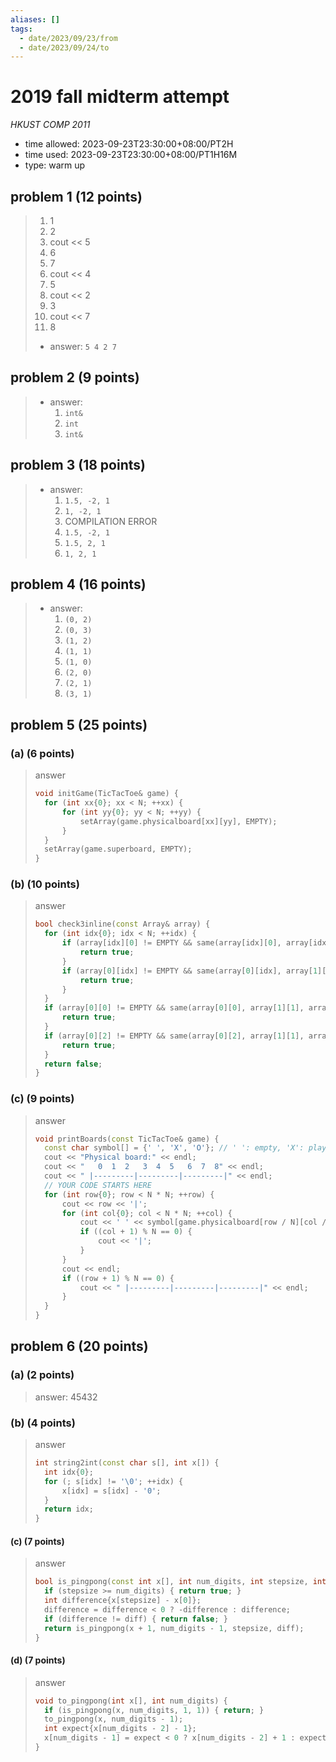 ```yaml
---
aliases: []
tags:
  - date/2023/09/23/from
  - date/2023/09/24/to
---
```


# 2019 fall midterm attempt

_HKUST COMP 2011_

- time allowed: 2023-09-23T23:30:00+08:00/PT2H
- time used: 2023-09-23T23:30:00+08:00/PT1H16M
- type: warm up

## problem 1 (12 points)

> 1. 1
> 2. 2
> 3. cout << 5
> 4. 6
> 5. 7
> 6. cout << 4
> 7. 5
> 8. cout << 2
> 9. 3
> 10. cout << 7
> 11. 8
>
> - answer: `5 4 2 7`


## problem 2 (9 points)

> - answer:
> 	1. `int&`
> 	2. `int`
> 	3. `int&`

## problem 3 (18 points)

> - answer:
> 	1. `1.5, -2, 1`
> 	2. `1, -2, 1`
> 	3. COMPILATION ERROR
> 	4. `1.5, -2, 1`
> 	5. `1.5, 2, 1`
> 	6. `1, 2, 1`

## problem 4 (16 points)

> - answer:
> 	1. `(0, 2)`
> 	2. `(0, 3)`
> 	3. `(1, 2)`
> 	4. `(1, 1)`
> 	5. `(1, 0)`
> 	6. `(2, 0)`
> 	7. `(2, 1)`
> 	8. `(3, 1)`

## problem 5 (25 points)

### (a) (6 points)

> answer
>
> ```Cpp
> void initGame(TicTacToe& game) {
> 	for (int xx{0}; xx < N; ++xx) {
> 		for (int yy{0}; yy < N; ++yy) {
> 			setArray(game.physicalboard[xx][yy], EMPTY);
> 		}
> 	}
> 	setArray(game.superboard, EMPTY);
> }
> ```

### (b) (10 points)

> answer
>
> ```Cpp
> bool check3inline(const Array& array) {
> 	for (int idx{0}; idx < N; ++idx) {
> 		if (array[idx][0] != EMPTY && same(array[idx][0], array[idx][1], array[idx][2])) {
> 			return true;
> 		}
> 		if (array[0][idx] != EMPTY && same(array[0][idx], array[1][idx], array[2][idx])) {
> 			return true;
> 		}
> 	}
> 	if (array[0][0] != EMPTY && same(array[0][0], array[1][1], array[2][2])) {
> 		return true;
> 	}
> 	if (array[0][2] != EMPTY && same(array[0][2], array[1][1], array[2][0])) {
> 		return true;
> 	}
> 	return false;
> }
> ```

### (c) (9 points)

> answer
>
> ```Cpp
> void printBoards(const TicTacToe& game) {
> 	const char symbol[] = {' ', 'X', 'O'}; // ' ': empty, 'X': player1, 'O': player2
> 	cout << "Physical board:" << endl;
> 	cout << "   0  1  2   3  4  5   6  7  8" << endl;
> 	cout << " |---------|---------|---------|" << endl;
> 	// YOUR CODE STARTS HERE
> 	for (int row{0}; row < N * N; ++row) {
> 		cout << row << '|';
> 		for (int col{0}; col < N * N; ++col) {
> 			cout << ' ' << symbol[game.physicalboard[row / N][col / N].grid[row % N][col % N]] << ' ';
> 			if ((col + 1) % N == 0) {
> 				cout << '|';
> 			}
> 		}
> 		cout << endl;
> 		if ((row + 1) % N == 0) {
> 			cout << " |---------|---------|---------|" << endl;
> 		}
> 	}
> }
> ```

## problem 6 (20 points)

### (a) (2 points)

> answer: 45432

### (b) (4 points)

> answer
>
> ```Cpp
> int string2int(const char s[], int x[]) {
> 	int idx{0};
> 	for (; s[idx] != '\0'; ++idx) {
> 		x[idx] = s[idx] - '0';
> 	}
> 	return idx;
> }
> ```

#### (c) (7 points)

> answer
>
> ```Cpp
> bool is_pingpong(const int x[], int num_digits, int stepsize, int diff) {
> 	if (stepsize >= num_digits) { return true; }
> 	int difference{x[stepsize] - x[0]};
> 	difference = difference < 0 ? -difference : difference;
> 	if (difference != diff) { return false; }
> 	return is_pingpong(x + 1, num_digits - 1, stepsize, diff);
> }
> ```

#### (d) (7 points)

> answer
>
> ```Cpp
> void to_pingpong(int x[], int num_digits) {
> 	if (is_pingpong(x, num_digits, 1, 1)) { return; }
> 	to_pingpong(x, num_digits - 1);
> 	int expect{x[num_digits - 2] - 1};
> 	x[num_digits - 1] = expect < 0 ? x[num_digits - 2] + 1 : expect;
> }
> ```
